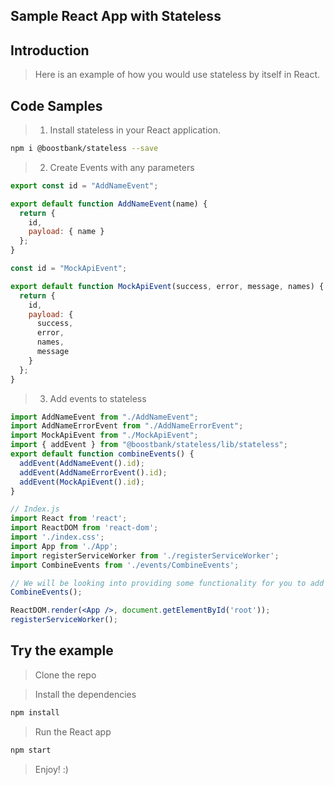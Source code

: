 ## Sample React App with Stateless

## Introduction

> Here is an example of how you would use stateless by itself in React.

## Code Samples

> 1. Install stateless in your React application.

```sh
npm i @boostbank/stateless --save
```

> 2. Create Events with any parameters

```jsx
export const id = "AddNameEvent";

export default function AddNameEvent(name) {
  return {
    id,
    payload: { name }
  };
}
```
```jsx
const id = "MockApiEvent";

export default function MockApiEvent(success, error, message, names) {
  return {
    id,
    payload: {
      success,
      error,
      names,
      message
    }
  };
}
```

> 3. Add events to stateless

```jsx
import AddNameEvent from "./AddNameEvent";
import AddNameErrorEvent from "./AddNameErrorEvent";
import MockApiEvent from "./MockApiEvent";
import { addEvent } from "@boostbank/stateless/lib/stateless";
export default function combineEvents() {
  addEvent(AddNameEvent().id);
  addEvent(AddNameErrorEvent().id);
  addEvent(MockApiEvent().id);
}
```
```jsx
// Index.js
import React from 'react';
import ReactDOM from 'react-dom';
import './index.css';
import App from './App';
import registerServiceWorker from './registerServiceWorker';
import CombineEvents from './events/CombineEvents';

// We will be looking into providing some functionality for you to add events at scale to reduce boilerplating.
CombineEvents();

ReactDOM.render(<App />, document.getElementById('root'));
registerServiceWorker();
```

## Try the example

> Clone the repo

> Install the dependencies
```sh
npm install
```
> Run the React app
```sh
npm start
```
> Enjoy! :)